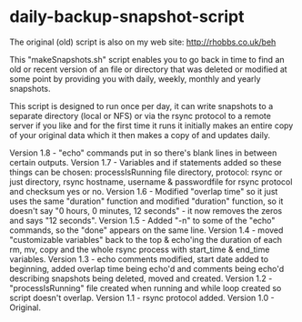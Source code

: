 daily-backup-snapshot-script
============================

The original (old) script is also on my web site: http://rhobbs.co.uk/beh

This "makeSnapshots.sh" script enables you to go back in time to find an old or recent version of an file or directory that was deleted or modified at some point by providing you with daily, weekly, monthly and yearly snapshots.

This script is designed to run once per day, it can write snapshots to a separate directory (local or NFS) or via the rsync protocol to a remote server if you like and for the first time it runs it initially makes an entire copy of your original data which it then makes a copy of and updates daily.

Version 1.8 - "echo" commands put in so there's blank lines in between certain outputs.
Version 1.7 - Variables and if statements added so these things can be chosen: processIsRunning file directory, protocol: rsync or just directory, rsync hostname, username & passwordfile for rsync protocol and checksum yes or no.
Version 1.6 - Modified "overlap time" so it just uses the same "duration" function and modified "duration" function, so it doesn't say "0 hours, 0 minutes, 12 seconds" - it now removes the zeros and says "12 seconds".
Version 1.5 - Added "-n" to some of the "echo" commands, so the "done" appears on the same line.
Version 1.4 - moved "customizable variables" back to the top & echo'ing the duration of each rm, mv, copy and the whole rsync process with start_time & end_time variables.
Version 1.3 - echo comments modified, start date added to beginning, added overlap time being echo'd and comments being echo'd describing snapshots being deleted, moved and created.
Version 1.2 - "processIsRunning" file created when running and while loop created so script doesn't overlap.
Version 1.1 - rsync protocol added.
Version 1.0 - Original.

